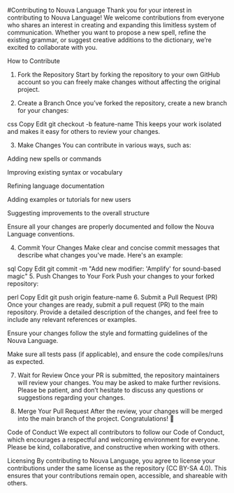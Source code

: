 #Contributing to Nouva Language
Thank you for your interest in contributing to Nouva Language! We welcome contributions from everyone who shares an interest in creating and expanding this limitless system of communication. Whether you want to propose a new spell, refine the existing grammar, or suggest creative additions to the dictionary, we’re excited to collaborate with you.

How to Contribute
1. Fork the Repository
Start by forking the repository to your own GitHub account so you can freely make changes without affecting the original project.

2. Create a Branch
Once you’ve forked the repository, create a new branch for your changes:

css
Copy
Edit
git checkout -b feature-name
This keeps your work isolated and makes it easy for others to review your changes.

3. Make Changes
You can contribute in various ways, such as:

Adding new spells or commands

Improving existing syntax or vocabulary

Refining language documentation

Adding examples or tutorials for new users

Suggesting improvements to the overall structure

Ensure all your changes are properly documented and follow the Nouva Language conventions.

4. Commit Your Changes
Make clear and concise commit messages that describe what changes you've made. Here's an example:

sql
Copy
Edit
git commit -m "Add new modifier: 'Amplify' for sound-based magic"
5. Push Changes to Your Fork
Push your changes to your forked repository:

perl
Copy
Edit
git push origin feature-name
6. Submit a Pull Request (PR)
Once your changes are ready, submit a pull request (PR) to the main repository. Provide a detailed description of the changes, and feel free to include any relevant references or examples.

Ensure your changes follow the style and formatting guidelines of the Nouva Language.

Make sure all tests pass (if applicable), and ensure the code compiles/runs as expected.

7. Wait for Review
Once your PR is submitted, the repository maintainers will review your changes. You may be asked to make further revisions. Please be patient, and don’t hesitate to discuss any questions or suggestions regarding your changes.

8. Merge Your Pull Request
After the review, your changes will be merged into the main branch of the project. Congratulations! 🎉

Code of Conduct
We expect all contributors to follow our Code of Conduct, which encourages a respectful and welcoming environment for everyone. Please be kind, collaborative, and constructive when working with others.

Licensing
By contributing to Nouva Language, you agree to license your contributions under the same license as the repository (CC BY-SA 4.0). This ensures that your contributions remain open, accessible, and shareable with others.
